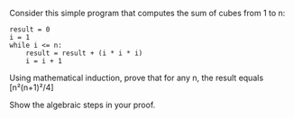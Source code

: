 Consider this simple program that computes the sum of cubes from 1 to n:

```
result = 0
i = 1
while i <= n:
    result = result + (i * i * i)
    i = i + 1
```

Using mathematical induction, prove that for any n, the result equals [n²(n+1)²/4]

Show the algebraic steps in your proof.